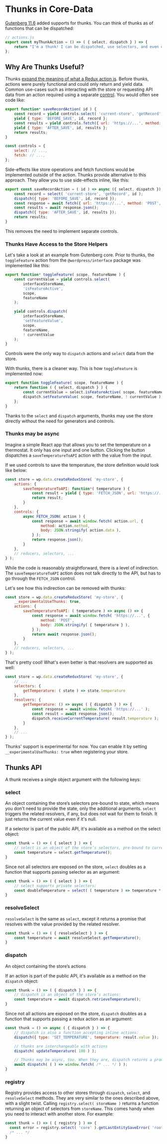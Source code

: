 # Thunks in Core-Data

[Gutenberg 11.6](https://github.com/WordPress/gutenberg/pull/27276) added supports for thunks. You can think of thunks as of functions that can be dispatched:

```js
// actions.js
export const myThunkAction = () => ( { select, dispatch } ) => {
	return "I'm a thunk! I can be dispatched, use selectors, and even dispatch other actions.";
};
```

## Why Are Thunks Useful?

Thunks [expand the meaning of what a Redux action is](https://jsnajdr.wordpress.com/2021/10/04/motivation-for-thunks/). Before thunks, actions were purely functional and could only return and yield data. Common use-cases such as interacting with the store or requesting API data from an action required using a separate [control](https://developer.wordpress.org/block-editor/reference-guides/packages/packages-data/#controls). You would often see code like:

```js
export function* saveRecordAction( id ) {
	const record = yield controls.select( 'current-store', 'getRecord', id );
	yield { type: 'BEFORE_SAVE', id, record };
	const results = yield controls.fetch({ url: 'https://...', method: 'POST', data: record });
	yield { type: 'AFTER_SAVE', id, results };
	return results;
}

const controls = {
	select: // ...,
	fetch: // ...,
};
```

Side-effects like store operations and fetch functions would be implemented outside of the action. Thunks provide alternative to this approach. They allow you to use side-effects inline, like this:

```js
export const saveRecordAction = ( id ) => async ({ select, dispatch }) => {
	const record = select( 'current-store', 'getRecord', id );
	dispatch({ type: 'BEFORE_SAVE', id, record });
	const response = await fetch({ url: 'https://...', method: 'POST', data: record });
	const results = await response.json();
	dispatch({ type: 'AFTER_SAVE', id, results });
	return results;
}
```

This removes the need to implement separate controls.

### Thunks Have Access to the Store Helpers

Let's take a look at an example from Gutenberg core. Prior to thunks, the `toggleFeature` action from the `@wordpress/interface` package was implemented like this:

```js
export function* toggleFeature( scope, featureName ) {
	const currentValue = yield controls.select(
		interfaceStoreName,
		'isFeatureActive',
		scope,
		featureName
	);

	yield controls.dispatch(
		interfaceStoreName,
		'setFeatureValue',
		scope,
		featureName,
		! currentValue
	);
}
```

Controls were the only way to `dispatch` actions and `select` data from the store.

With thunks, there is a cleaner way. This is how `toggleFeature` is implemented now:

```js
export function toggleFeature( scope, featureName ) {
	return function ( { select, dispatch } ) {
		const currentValue = select.isFeatureActive( scope, featureName );
		dispatch.setFeatureValue( scope, featureName, ! currentValue );
	};
}
```

Thanks to the `select` and `dispatch` arguments, thunks may use the store directly without the need for generators and controls.

### Thunks may be async

Imagine a simple React app that allows you to set the temperature on a thermostat. It only has one input and one button. Clicking the button dispatches a `saveTemperatureToAPI` action with the value from the input.

If we used controls to save the temperature, the store definition would look like below:

```js
const store = wp.data.createReduxStore( 'my-store', {
    actions: {
        saveTemperatureToAPI: function*( temperature ) {
            const result = yield { type: 'FETCH_JSON', url: 'https://...', method: 'POST', data: { temperature } };
            return result;
        }
    },
    controls: {
        async FETCH_JSON( action ) {
            const response = await window.fetch( action.url, {
                method: action.method,
                body: JSON.stringify( action.data ),
            } );
            return response.json();
        }
    },
    // reducers, selectors, ...
} );
```

While the code is reasonably straightforward, there is a level of indirection. The `saveTemperatureToAPI` action does not talk directly to the API, but has to go through the `FETCH_JSON` control.

Let's see how this indirection can be removed with thunks:

```js
const store = wp.data.createReduxStore( 'my-store', {
    __experimentalUseThunks: true,
    actions: {
        saveTemperatureToAPI: ( temperature ) => async () => {
            const response = await window.fetch( 'https://...', {
                method: 'POST',
                body: JSON.stringify( { temperature } ),
            } );
            return await response.json();
        }
    },
    // reducers, selectors, ...
} );
```

That's pretty cool! What's even better is that resolvers are supported as well:

```js
const store = wp.data.createReduxStore( 'my-store', {
    // ...
    selectors: {
        getTemperature: ( state ) => state.temperature
    },
    resolvers: {
        getTemperature: () => async ( { dispatch } ) => {
            const response = await window.fetch( 'https://...' );
            const result = await response.json();
            dispatch.receiveCurrentTemperature( result.temperature );
        }
    },
    // ...
} );
```

Thunks' support is experimental for now. You can enable it by setting `__experimentalUseThunks: true` when registering your store.

## Thunks API

A thunk receives a single object argument with the following keys:

### select

An object containing the store’s selectors pre-bound to state, which means you don't need to provide the state, only the additional arguments. `select` triggers the related resolvers, if any, but does not wait for them to finish. It just returns the current value even if it's null.


If a selector is part of the public API, it's available as a method on the select object:

```js
const thunk = () => ( { select } ) => {
    // select is an object of the store’s selectors, pre-bound to current state:
    const temperature = select.getTemperature();
}
```

Since not all selectors are exposed on the store, `select` doubles as a function that supports passing selector as an argument:

```js
const thunk = () => ( { select } ) => {
    // select supports private selectors:
    const doubleTemperature = select( ( temperature ) => temperature * 2 );
}
```

### resolveSelect

`resolveSelect` is the same as `select`, except it returns a promise that resolves with the value provided by the related resolver.

```js
const thunk = () => ( { resolveSelect } ) => {
    const temperature = await resolveSelect.getTemperature();
}
```

### dispatch

An object containing the store’s actions

If an action is part of the public API, it's available as a method on the `dispatch` object:

```js
const thunk = () => ( { dispatch } ) => {
    // dispatch is an object of the store’s actions:
    const temperature = await dispatch.retrieveTemperature();
}
```

Since not all actions are exposed on the store, `dispatch` doubles as a function that supports passing a redux action as an argument:

```js
const thunk = () => async ( { dispatch } ) => {
	// dispatch is also a function accepting inline actions:
	dispatch({ type: 'SET_TEMPERATURE', temperature: result.value });

	// thunks are interchangeable with actions
	dispatch( updateTemperature( 100 ) );

	// Thunks may be async, too. When they are, dispatch returns a promise
	await dispatch( ( ) => window.fetch( /* ... */ ) );
}
```

### registry

Registry provides access to other stores through `dispatch`, `select`, and `resolveSelect` methods.
They are very similar to the ones described above, with a slight twist. Calling `registry.select( storeName )` returns a function returning an object of selectors from `storeName`. This comes handy when you need to interact with another store. For example:

```js
const thunk = () => ( { registry } ) => {
  const error = registry.select( 'core' ).getLastEntitySaveError( 'root', 'menu', menuId );
  /* ... */
}
```

